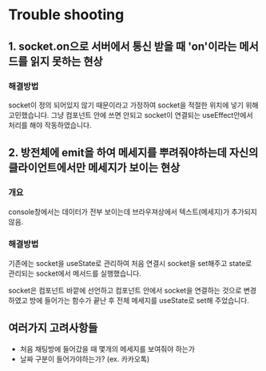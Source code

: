 # Trouble shooting
## 1. socket.on으로 서버에서 통신 받을 때 'on'이라는 메서드를 읽지 못하는 현상

### 해결방법
socket이 정의 되어있지 않기 때문이라고 가정하여 socket을 적절한 위치에 넣기 위해 고민했습니다.
그냥 컴포넌트 안에 쓰면 안되고 socket이 연결되는 useEffect안에서 처리를 해야 작동하였습니다.


## 2. 방전체에 emit을 하여 메세지를 뿌려줘야하는데 자신의 클라이언트에서만 메세지가 보이는 현상

### 개요
console창에서는 데이터가 전부 보이는데 브라우져상에서 텍스트(메세지)가 추가되지 않음.

### 해결방법
기존에는 socket을 useState로 관리하여 처음 연결시 socket을 set해주고 state로 관리되는 socket에서 메서드를 실행했습니다.

socket은 컴포넌트 바깥에 선언하고 컴포넌트 안에서 socket을 연결하는 것으로 변경하였고 방에 들어가는 함수가 끝난 후 전체 메세지를 useState로 set해 주었습니다.


## 여러가지 고려사항들

  - 처음 채팅방에 들어갔을 때 몇개의 메세지를 보여줘야 하는가
  - 날짜 구분이 들어가야하는가? (ex. 카카오톡)